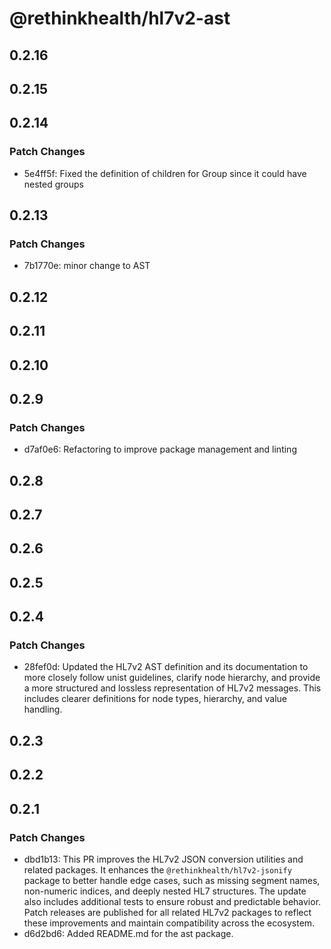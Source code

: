 # @rethinkhealth/hl7v2-ast

## 0.2.16

## 0.2.15

## 0.2.14

### Patch Changes

- 5e4ff5f: Fixed the definition of children for Group since it could have nested groups

## 0.2.13

### Patch Changes

- 7b1770e: minor change to AST

## 0.2.12

## 0.2.11

## 0.2.10

## 0.2.9

### Patch Changes

- d7af0e6: Refactoring to improve package management and linting

## 0.2.8

## 0.2.7

## 0.2.6

## 0.2.5

## 0.2.4

### Patch Changes

- 28fef0d: Updated the HL7v2 AST definition and its documentation to more closely follow unist guidelines, clarify node hierarchy, and provide a more structured and lossless representation of HL7v2 messages. This includes clearer definitions for node types, hierarchy, and value handling.

## 0.2.3

## 0.2.2

## 0.2.1

### Patch Changes

- dbd1b13: This PR improves the HL7v2 JSON conversion utilities and related packages. It enhances the `@rethinkhealth/hl7v2-jsonify` package to better handle edge cases, such as missing segment names, non-numeric indices, and deeply nested HL7 structures. The update also includes additional tests to ensure robust and predictable behavior. Patch releases are published for all related HL7v2 packages to reflect these improvements and maintain compatibility across the ecosystem.
- d6d2bd6: Added README.md for the ast package.
